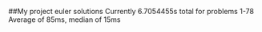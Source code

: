 ##My project euler solutions
Currently 6.7054455s total for problems 1-78
Average of 85ms, median of 15ms

